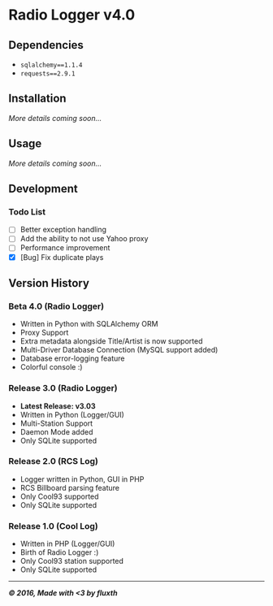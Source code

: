 # Radio Logger v4.0

## Dependencies
- `sqlalchemy==1.1.4`
- `requests==2.9.1`

## Installation
_More details coming soon..._

## Usage
_More details coming soon..._

## Development
### Todo List
- [ ] Better exception handling
- [ ] Add the ability to not use Yahoo proxy
- [ ] Performance improvement
- [x] [Bug] Fix duplicate plays

## Version History
### Beta 4.0 (Radio Logger)
- Written in Python with SQLAlchemy ORM
- Proxy Support
- Extra metadata alongside Title/Artist is now supported
- Multi-Driver Database Connection (MySQL support added)
- Database error-logging feature
- Colorful console :)

### Release 3.0 (Radio Logger)
- __Latest Release: v3.03__
- Written in Python (Logger/GUI)
- Multi-Station Support
- Daemon Mode added
- Only SQLite supported

### Release 2.0 (RCS Log)
- Logger written in Python, GUI in PHP
- RCS Billboard parsing feature
- Only Cool93 supported
- Only SQLite supported

### Release 1.0 (Cool Log)
- Written in PHP (Logger/GUI)
- Birth of Radio Logger :)
- Only Cool93 station supported
- Only SQLite supported

-----
___&copy; 2016, Made with <3 by fluxth___
